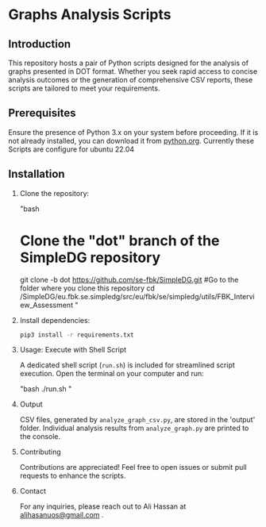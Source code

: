 # Graphs Analysis Scripts

## Introduction

This repository hosts a pair of Python scripts designed for the analysis of graphs presented in DOT format. Whether you seek rapid access to concise analysis outcomes or the generation of comprehensive CSV reports, these scripts are tailored to meet your requirements.

## Prerequisites

Ensure the presence of Python 3.x on your system before proceeding. If it is not already installed, you can download it from [python.org](https://www.python.org/downloads/).
Currently these Scripts are configure for ubuntu 22.04

## Installation

1. Clone the repository:

   "bash
   # Clone the "dot" branch of the SimpleDG repository
   git clone -b dot https://github.com/se-fbk/SimpleDG.git
   #Go to the folder where you clone this repository
   cd /SimpleDG/eu.fbk.se.simpledg/src/eu/fbk/se/simpledg/utils/FBK_Interview_Assessment
   "

2. Install dependencies:

   ```bash
   pip3 install -r requirements.txt
   ```

3. Usage:
   Execute with Shell Script

   A dedicated shell script (`run.sh`) is included for streamlined script execution. Open the terminal on your computer and run:

   "bash
   ./run.sh
   "

4. Output

   CSV files, generated by `analyze_graph_csv.py`, are stored in the 'output' folder. Individual analysis results from `analyze_graph.py` are printed to the console.

5. Contributing

   Contributions are appreciated! Feel free to open issues or submit pull requests to enhance the scripts.

6. Contact

   For any inquiries, please reach out to Ali Hassan at alihasanuos@gmail.com .